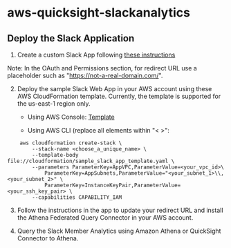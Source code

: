 # aws-quicksight-slackanalytics

## Deploy the Slack Application

1. Create a custom Slack App following [these instructions](https://api.slack.com/scopes/admin.conversations:write)

Note: In the OAuth and Permissions section, for redirect URL use a placeholder such as "https://not-a-real-domain.com/".

2. Deploy the sample Slack Web App in your AWS account using these AWS CloudFormation template. 
Currently, the template is supported for the us-east-1 region only.  

    - Using AWS Console:  [Template](https://us-east-1.console.aws.amazon.com/cloudformation/home?region=us-east-1#/stacks/create/review?&templateURL=https://s3.us-east-1.amazonaws.com/quicksight.slackanalytics.afqconnector/sample_slack_app_template.yaml&stackName=slackanalytics_web_app)
    
    - Using AWS CLI (replace all elements within "< >":
    
```
    aws cloudformation create-stack \
        --stack-name <choose_a_unique_name> \
        --template-body file://cloudformation/sample_slack_app_template.yaml \
        --parameters ParameterKey=AppVPC,ParameterValue=<your_vpc_id>\
            ParameterKey=AppSubnets,ParameterValue="<your_subnet_1>\\,<your_subnet_2>" \
            ParameterKey=InstanceKeyPair,ParameterValue=<your_ssh_key_pair> \
        --capabilities CAPABILITY_IAM
```
        
3. Follow the instructions in the app to update your redirect URL and install the Athena Federated Query Connector in your AWS account. 

4. Query the Slack Member Analytics using Amazon Athena or QuickSight Connector to Athena. 
